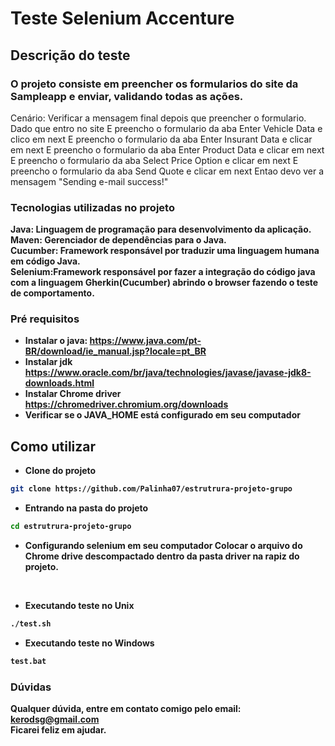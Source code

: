 # Teste Selenium Accenture


## Descrição do teste
### O projeto consiste em preencher os formularios do site da Sampleapp e enviar, validando todas as ações.

Cenário: Verificar a mensagem final depois que preencher o formulario.
Dado que entro no site
E preencho o formulario da aba Enter Vehicle Data e clico em next
E preencho o formulario da aba Enter Insurant Data e clicar em next
E preencho o formulario da aba Enter Product Data e clicar em next
E preencho o formulario da aba Select Price Option e clicar em next
E preencho o formulario da aba Send Quote e clicar em next
Entao devo ver a mensagem "Sending e-mail success!"

### Tecnologias utilizadas no projeto
<b>Java:<b> Linguagem de programação para desenvolvimento da aplicação.<br>
<b>Maven:<b> Gerenciador de dependências para o Java.<br>
<b>Cucumber:<b> Framework responsável por traduzir uma linguagem humana em código Java.<br>
<b>Selenium:<b>Framework responsável por fazer a integração do código java com a linguagem Gherkin(Cucumber) abrindo o browser fazendo o teste de comportamento.<br>

### Pré requisitos
- Instalar o java:
https://www.java.com/pt-BR/download/ie_manual.jsp?locale=pt_BR
- Instalar jdk
https://www.oracle.com/br/java/technologies/javase/javase-jdk8-downloads.html
- Instalar Chrome driver
https://chromedriver.chromium.org/downloads
- Verificar se o JAVA_HOME está configurado em seu computador

## Como utilizar
- Clone do projeto
 ```bash
git clone https://github.com/Palinha07/estrutrura-projeto-grupo
 ```

- Entrando na pasta do projeto
 ```bash
cd estrutrura-projeto-grupo
 ```

- Configurando selenium em seu computador
Colocar o arquivo do Chrome drive descompactado dentro da pasta driver na rapiz do projeto.
<br>

- Executando teste no Unix
 ```bash
./test.sh
 ```

- Executando teste no Windows
 ```bash
test.bat
 ```


### Dúvidas
Qualquer dúvida, entre em contato comigo pelo email: kerodsg@gmail.com<br>
Ficarei feliz em ajudar.